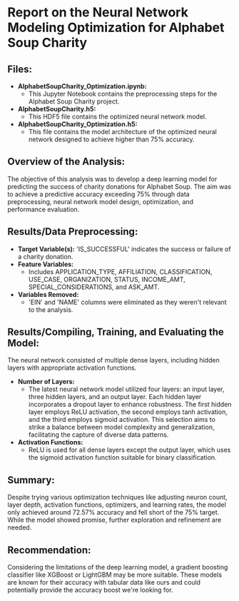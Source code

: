# Report on the Neural Network Modeling Optimization for Alphabet Soup Charity

## Files:
- **AlphabetSoupCharity_Optimization.ipynb:** 
  - This Jupyter Notebook contains the preprocessing steps for the Alphabet Soup Charity project.
- **AlphabetSoupCharity.h5:** 
  - This HDF5 file contains the optimized neural network model.
- **AlphabetSoupCharity_Optimization.h5:** 
  - This file contains the model architecture of the optimized neural network designed to achieve higher than 75% accuracy.

## Overview of the Analysis:
The objective of this analysis was to develop a deep learning model for predicting the success of charity donations for Alphabet Soup. The aim was to achieve a predictive accuracy exceeding 75% through data preprocessing, neural network model design, optimization, and performance evaluation.

## Results/Data Preprocessing:
- **Target Variable(s):** 'IS_SUCCESSFUL' indicates the success or failure of a charity donation.
- **Feature Variables:** 
  - Includes APPLICATION_TYPE, AFFILIATION, CLASSIFICATION, USE_CASE, ORGANIZATION, STATUS, INCOME_AMT, SPECIAL_CONSIDERATIONS, and ASK_AMT.
- **Variables Removed:** 
  - 'EIN' and 'NAME' columns were eliminated as they weren't relevant to the analysis.

## Results/Compiling, Training, and Evaluating the Model:
The neural network consisted of multiple dense layers, including hidden layers with appropriate activation functions.
- **Number of Layers:** 
  - The latest neural network model utilized four layers: an input layer, three hidden layers, and an output layer. Each hidden layer incorporates a dropout layer to enhance robustness. The first hidden layer employs ReLU activation, the second employs tanh activation, and the third employs sigmoid activation. This selection aims to strike a balance between model complexity and generalization, facilitating the capture of diverse data patterns.
- **Activation Functions:** 
  - ReLU is used for all dense layers except the output layer, which uses the sigmoid activation function suitable for binary classification.

## Summary:
Despite trying various optimization techniques like adjusting neuron count, layer depth, activation functions, optimizers, and learning rates, the model only achieved around 72.57% accuracy and fell short of the 75% target. While the model showed promise, further exploration and refinement are needed.

## Recommendation:
Considering the limitations of the deep learning model, a gradient boosting classifier like XGBoost or LightGBM may be more suitable. These models are known for their accuracy with tabular data like ours and could potentially provide the accuracy boost we're looking for.
